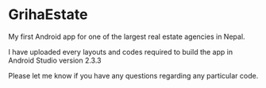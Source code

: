 # GrihaEstate
My first Android app for one of the largest real estate agencies in Nepal.

I have uploaded every layouts and codes required to build the app in Android Studio version 2.3.3

Please let me know if you have any questions regarding any particular code.
